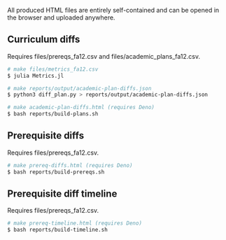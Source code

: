 All produced HTML files are entirely self-contained and can be opened in the
browser and uploaded anywhere.

## Curriculum diffs

Requires files/prereqs_fa12.csv and files/academic_plans_fa12.csv.

```sh
# make files/metrics_fa12.csv
$ julia Metrics.jl

# make reports/output/academic-plan-diffs.json
$ python3 diff_plan.py > reports/output/academic-plan-diffs.json

# make academic-plan-diffs.html (requires Deno)
$ bash reports/build-plans.sh
```

## Prerequisite diffs

Requires files/prereqs_fa12.csv.

```sh
# make prereq-diffs.html (requires Deno)
$ bash reports/build-prereqs.sh
```

## Prerequisite diff timeline

Requires files/prereqs_fa12.csv.

```sh
# make prereq-timeline.html (requires Deno)
$ bash reports/build-timeline.sh
```
